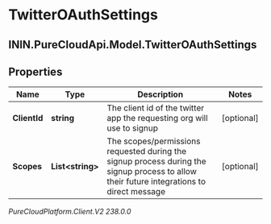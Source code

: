 # TwitterOAuthSettings

## ININ.PureCloudApi.Model.TwitterOAuthSettings

## Properties

|Name | Type | Description | Notes|
|------------ | ------------- | ------------- | -------------|
| **ClientId** | **string** | The client id of the twitter app the requesting org will use to signup | [optional] |
| **Scopes** | **List&lt;string&gt;** | The scopes/permissions requested during the signup process during the signup process to allow their future integrations to direct message | [optional] |



_PureCloudPlatform.Client.V2 238.0.0_

